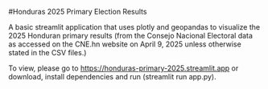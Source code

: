 #Honduras 2025 Primary Election Results

A basic streamlit application that uses plotly and geopandas to visualize the 2025 Honduran primary results (from the Consejo Nacional Electoral data as accessed on the CNE.hn website on April 9, 2025 unless otherwise stated in the CSV files.)

To view, please go to https://honduras-primary-2025.streamlit.app or download, install dependencies and run (streamlit run app.py).
